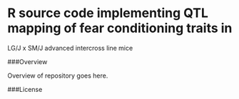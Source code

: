 # R source code implementing QTL mapping of fear conditioning traits in
LG/J x SM/J advanced intercross line mice

###Overview

Overview of repository goes here.

###License




